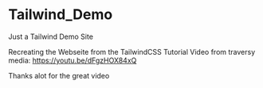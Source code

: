 # Tailwind_Demo
Just a Tailwind Demo Site

Recreating the Webseite from the TailwindCSS Tutorial Video from traversy media:
https://youtu.be/dFgzHOX84xQ

Thanks alot for the great video

